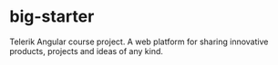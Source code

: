 # big-starter
Telerik Angular course project. A web platform for sharing innovative products, projects and ideas of any kind.
